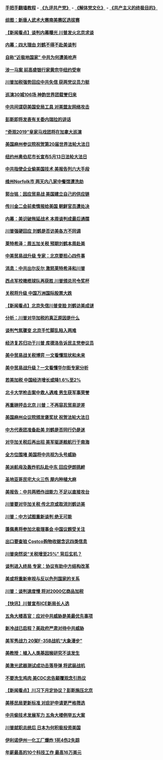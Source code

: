 #### [手把手翻墙教程](https://github.com/gfw-breaker/guides/wiki) -  [《九评共产党》](https://github.com/gfw-breaker/9ping.md?t=05072138) - [《解体党文化》](https://github.com/gfw-breaker/jtdwh.md?t=05072138) - [《共产主义的终极目的》](https://github.com/gfw-breaker/gczydzjmd.md?t=05072138)

#### [组图：新唐人武术大赛南美赛区选拔赛](../pages/nsc412/n11240633.md?t=05072138) 

#### [【新闻看点】谈判内幕曝光 川普发火北京求谈](../pages/nsc412/n11240343.md?t=05072138) 

#### [内幕：四大理由 刘鹤不得不赴美谈判](../pages/nsc412/n11240512.md?t=05072138) 

#### [自称“近极地国家” 中共为何遭美呛声](../pages/nsc412/n11240476.md?t=05072138) 

#### [涉一马案 前高盛银行家黄宗华纽约受审](../pages/nsc412/n11239063.md?t=05072138) 

#### [川普加税强势回应中共失信 获两党议员力挺](../pages/nsc412/n11240351.md?t=05072138) 

#### [巡演30城106场 神韵世界团载誉归来](../pages/nsc412/n11240365.md?t=05072138) 

#### [中共间谍窃美国安局工具 对美盟友网络攻击](../pages/nsc412/n11239802.md?t=05072138) 

#### [彭斯即将发表有关委内瑞拉的讲话](../pages/nsc412/n11240084.md?t=05072138) 

#### [“奇观2019”皇家马戏团将在加拿大巡演](../pages/nsc412/n11211180.md?t=05072138) 

#### [美国麻州参议院祝贺第20届世界法轮大法日](../pages/nsc412/n11240138.md?t=05072138) 

#### [纽约州奥伯尼市长宣布5月13日法轮大法日](../pages/nsc412/n11240051.md?t=05072138) 

#### [中共指使企业偷美国技术 美报告列六大手段](../pages/nsc412/n11239356.md?t=05072138) 

#### [维州Norfolk市 两天内八家中餐馆遭洗劫](../pages/nsc412/n11239038.md?t=05072138) 

#### [郭台铭：因应贸易战 美国建立自己的供应链](../pages/nsc412/n11239437.md?t=05072138) 

#### [传川金二会前卖情报给美国 朝鲜官员遭处决](../pages/nsc412/n11239234.md?t=05072138) 

#### [内幕：美识破拖延战术 本周谈判成最后通牒](../pages/nsc412/n11238648.md?t=05072138) 

#### [川普强硬回应 刘鹤是否访美各方不同调](../pages/nsc412/n11238024.md?t=05072138) 

#### [莱特希泽：周五加关税 预期刘鹤本周赴美](../pages/nsc412/n11238550.md?t=05072138) 

#### [中美贸易战升级 专家：北京要担心四件事](../pages/nsc412/n11238515.md?t=05072138) 

#### [消息：中共出尔反尔 激怒莱特希泽和川普](../pages/nsc412/n11238266.md?t=05072138) 

#### [西点军校橄榄球队再获胜 川普颁总司令奖杯](../pages/nsc412/n11238474.md?t=05072138) 

#### [关税将升级 中国万洲国际股票大跌](../pages/nsc412/n11238337.md?t=05072138) 

#### [【新闻看点】北京失信川普变脸 刘鹤访美成谜](../pages/nsc412/n11237931.md?t=05072138) 

#### [分析：川普对华加税的真正原因是什么](../pages/nsc412/n11238151.md?t=05072138) 

#### [谈判气氛骤变 北京手忙脚乱陷入两难](../pages/nsc412/n11238171.md?t=05072138) 

#### [经济复苏归功于川普 库德洛告诉民主党参议员](../pages/nsc412/n11238010.md?t=05072138) 

#### [美中贸易战关税博弈 一文看懂现状和未来](../pages/nsc412/n11238176.md?t=05072138) 

#### [美中贸易战升级？一文看懂华尔街专家分析](../pages/nsc412/n11238055.md?t=05072138) 

#### [若美加税 中国经济增长或降1.6%至2%](../pages/nsc412/n11237960.md?t=05072138) 

#### [北卡大学枪击案中救人遇难 男生获军事荣誉](../pages/nsc412/n11237720.md?t=05072138) 

#### [再重磅抨击北京 川普：不再容忍贸易逆差](../pages/nsc412/n11237869.md?t=05072138) 

#### [美国麻州众议院颁发褒奖状 祝贺法轮大法日](../pages/nsc412/n11237722.md?t=05072138) 

#### [中方代表团准备赴美 刘鹤是否同行仍是迷](../pages/nsc412/n11237539.md?t=05072138) 

#### [对华加关税后再出招 美军驱逐舰航行于南海](../pages/nsc412/n11237441.md?t=05072138) 

#### [全方位围堵 美国将中共视为头号威胁](../pages/nsc412/n11237319.md?t=05072138) 

#### [美派航母及轰炸机队赴中东 回应伊朗挑衅](../pages/nsc412/n11236523.md?t=05072138) 

#### [圣地亚哥民宅大火三伤 屋内种植大麻](../pages/nsc412/n11236959.md?t=05072138) 

#### [美报告：中共两栖作战能力 不足以直接攻台](../pages/nsc412/n11236907.md?t=05072138) 

#### [川普要对华加关税 传北京或取消刘鹤访美](../pages/nsc412/n11236236.md?t=05072138) 

#### [川普：中方试图重新谈判 绝无可能](../pages/nsc412/n11236158.md?t=05072138) 

#### [蓬佩奥将参加北极理事会 中国议题受关注](../pages/nsc412/n11236096.md?t=05072138) 

#### [出口要查验 Costco购物收据含这四类信息](../pages/nsc412/n11229731.md?t=05072138) 

#### [川普突然说“关税增至25%” 背后玄机？](../pages/nsc412/n11236062.md?t=05072138) 

#### [谈判进入终局 专家：协议有助中方结构改革](../pages/nsc412/n11236020.md?t=05072138) 

#### [美或将重新审视与反以色列国家的关系](../pages/nsc412/n11235969.md?t=05072138) 

#### [川普：谈判速度慢 将对2000亿商品加税](../pages/nsc412/n11235906.md?t=05072138) 

#### [【快讯】川普宣布ICE新局长人选](../pages/nsc412/n11235805.md?t=05072138) 

#### [五角大楼高官：应对中共威胁是美最优先事项](../pages/nsc412/n11235691.md?t=05072138) 

#### [新冷战已启程？美政府严肃对待中共威胁](../pages/nsc412/n11234335.md?t=05072138) 

#### [美军秀战力 20架F-35B战机“大象漫步”](../pages/nsc412/n11235147.md?t=05072138) 

#### [美教授：植入人类基因猴研究不该发生](../pages/nsc412/n11234343.md?t=05072138) 

#### [美激光武器测试成功击落导弹 将武装战机](../pages/nsc412/n11230293.md?t=05072138) 

#### [不要洗生鸡肉 美CDC忠告颠覆观念引热议](../pages/nsc412/n11234468.md?t=05072138) 

#### [【新闻看点】川习下月定协议？彭斯施压北京](../pages/nsc412/n11234230.md?t=05072138) 

#### [美移民局更新标准 对庇护申请更严格筛选](../pages/nsc412/n11234375.md?t=05072138) 

#### [中共偷技术发展军力 五角大楼例举五大案](../pages/nsc412/n11232655.md?t=05072138) 

#### [川普就职总统后 日本为何积极投资美国](../pages/nsc412/n11234349.md?t=05072138) 

#### [伊利诺伊州一化工厂爆炸 1死4伤2失踪](../pages/nsc412/n11234258.md?t=05072138) 

#### [年薪最高的10个科技工作 最高16万美元](../pages/nsc412/n11234095.md?t=05072138) 

